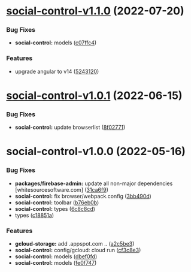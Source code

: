 # [social-control-v1.1.0](https://github.com/eng-dibo/dibo/compare/social-control-v1.0.1...social-control-v1.1.0) (2022-07-20)

### Bug Fixes

- **social-control:** models ([c07ffc4](https://github.com/eng-dibo/dibo/commit/c07ffc41f4c1d94df95354cfff57a6df80691dd4))

### Features

- upgrade angular to v14 ([5243120](https://github.com/eng-dibo/dibo/commit/524312070c3a4813e1e2927e4199db6d8d1af608))

# [social-control-v1.0.1](https://github.com/eng-dibo/dibo/compare/social-control-v1.0.0...social-control-v1.0.1) (2022-06-15)

### Bug Fixes

- **social-control:** update browserlist ([8f02771](https://github.com/eng-dibo/dibo/commit/8f0277114151f119c6a5bdecc09f4303d055c9ee))

# social-control-v1.0.0 (2022-05-16)

### Bug Fixes

- **packages/firebase-admin:** update all non-major dependencies [whitesourcesoftware.com] ([31ca6f9](https://github.com/eng-dibo/dibo/commit/31ca6f96e2c21c2c104dbfd8cd8da6c2b547d484))
- **social-control:** fix browser/webpack.config ([3bb490d](https://github.com/eng-dibo/dibo/commit/3bb490d972539dca647e42cf5d43afed288a89ad))
- **social-control:** toolbar ([b76eb0b](https://github.com/eng-dibo/dibo/commit/b76eb0bb8fef30d79a628fea6e8f9fd77d488e64))
- **social-control:** types ([6c8c8cd](https://github.com/eng-dibo/dibo/commit/6c8c8cd09505ff8eae1a53508a15c95995d5c0cc))
- types ([c18851a](https://github.com/eng-dibo/dibo/commit/c18851a853682cf3e71c7dd76eb0104a3e6f4458))

### Features

- **gcloud-storage:** add .appspot.com .. ([a2c5be3](https://github.com/eng-dibo/dibo/commit/a2c5be319bb10ef336976562d896f369fc983a2a))
- **social-control:** config/gcloud: cloud run ([cf3c8e3](https://github.com/eng-dibo/dibo/commit/cf3c8e392b8c15ffe099d3e3c3584d78fe76e476))
- **social-control:** models ([dbef0fd](https://github.com/eng-dibo/dibo/commit/dbef0fd3a9a984a1aa52077097f696cf1153033b))
- **social-control:** models ([fe0f747](https://github.com/eng-dibo/dibo/commit/fe0f74724f4aff0e756c7cfa23ee357f4b0bb55b))
